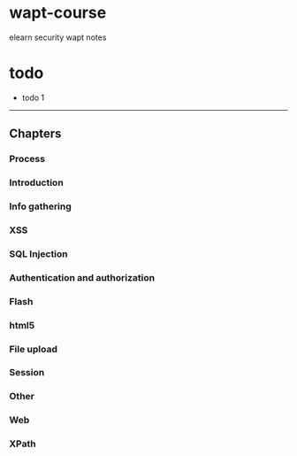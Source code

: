 # wapt-course

elearn security wapt notes

# todo

* todo 1

<hr>

## Chapters

### Process

### Introduction

### Info gathering

### XSS

### SQL Injection

### Authentication and authorization

### Flash

### html5

### File upload

### Session

### Other

### Web

### XPath

